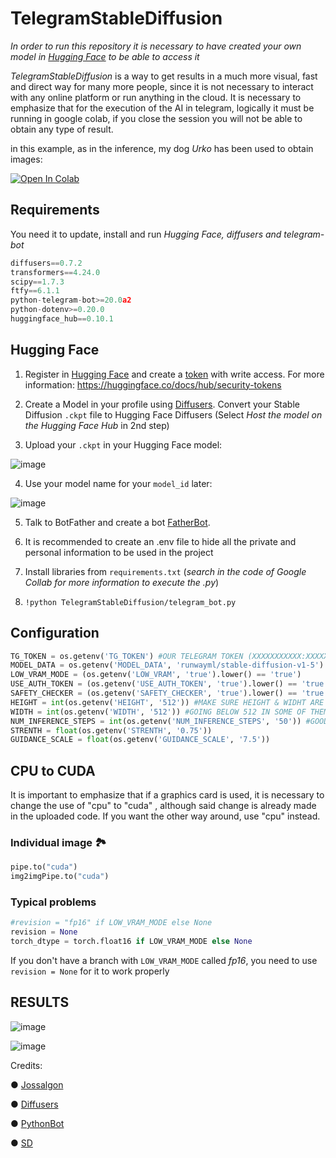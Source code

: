 # TelegramStableDiffusion
*In order to run this repository it is necessary to have created your own model in [Hugging Face](https://huggingface.co/) to be able to access it*

*TelegramStableDiffusion* is a way to get results in a much more visual, fast and direct way for many more people, since it is not necessary to interact with any online platform or run anything in the cloud. It is necessary to emphasize that for the execution of the AI in telegram, logically it must be running in google colab, if you close the session you will not be able to obtain any type of result. 

in this example, as in the inference, my dog *Urko* has been used to obtain images:

[![Open In Colab](https://colab.research.google.com/assets/colab-badge.svg)](https://colab.research.google.com/drive/18FZvTBNm600LV4yBj6VLIAnTHExCoiu4#scrollTo=fkV_XKgx1mzb)

## Requirements
You need it to update, install and run *Hugging Face, diffusers and telegram-bot*

```python
diffusers==0.7.2
transformers==4.24.0
scipy==1.7.3
ftfy==6.1.1
python-telegram-bot>=20.0a2
python-dotenv>=0.20.0
huggingface_hub==0.10.1
```

## Hugging Face

1. Register in [Hugging Face](https://huggingface.co/) and create a [token](https://huggingface.co/settings/tokens) with write access. 
For more information: https://huggingface.co/docs/hub/security-tokens

2. Create a Model in your profile using [Diffusers](https://huggingface.co/spaces/diffusers/convert-sd-ckpt). Convert your Stable Diffusion `.ckpt` file to Hugging Face Diffusers (Select *Host the model on the Hugging Face Hub* in 2nd step)

3. Upload your `.ckpt` in your Hugging Face model:

![image](https://user-images.githubusercontent.com/23172965/204022430-31714cd5-ca1e-4e2c-adc3-a0d34988cc2c.png)

4. Use your model name for your `model_id` later:

![image](https://user-images.githubusercontent.com/23172965/204022618-23b26ee1-4075-422b-a230-19dc71896e9d.png)

5. Talk to BotFather and create a bot [FatherBot](https://t.me/BotFather).

6. It is recommended to create an .env file to hide all the private and personal information to be used in the project

7. Install libraries from ```requirements.txt``` (*search in the code of Google Collab for more information to execute the .py*)

8. ```!python TelegramStableDiffusion/telegram_bot.py```

## Configuration

```python
TG_TOKEN = os.getenv('TG_TOKEN') #OUR TELEGRAM TOKEN (XXXXXXXXXXX:XXXXXXXXXXXXXX-XXXXXXXXXXXXX)
MODEL_DATA = os.getenv('MODEL_DATA', 'runwayml/stable-diffusion-v1-5') #(PROFILE NAME/MODEL NAME) IN HUGGINGFACE
LOW_VRAM_MODE = (os.getenv('LOW_VRAM', 'true').lower() == 'true')
USE_AUTH_TOKEN = (os.getenv('USE_AUTH_TOKEN', 'true').lower() == 'true')
SAFETY_CHECKER = (os.getenv('SAFETY_CHECKER', 'true').lower() == 'true')
HEIGHT = int(os.getenv('HEIGHT', '512')) #MAKE SURE HEIGHT & WIDHT ARE BOTH MULTIPLES OF 8 
WIDTH = int(os.getenv('WIDTH', '512')) #GOING BELOW 512 IN SOME OF THEM MIGHT RESULT IN LOWER QUAILITY IMAGE
NUM_INFERENCE_STEPS = int(os.getenv('NUM_INFERENCE_STEPS', '50')) #GOOD QUALITY WITH 50 (20 TO TESTING PROMPTS)
STRENTH = float(os.getenv('STRENTH', '0.75'))
GUIDANCE_SCALE = float(os.getenv('GUIDANCE_SCALE', '7.5'))
```

## CPU to CUDA 

It is important to emphasize that if a graphics card is used, it is necessary to change the use of "cpu" to "cuda" , although said change is already made in the uploaded code. If you want the other way around, use "cpu" instead.

### Individual image 🏞
```python
pipe.to("cuda")
img2imgPipe.to("cuda")
```

### Typical problems

```python
#revision = "fp16" if LOW_VRAM_MODE else None
revision = None
torch_dtype = torch.float16 if LOW_VRAM_MODE else None
```

If you don't have a branch with ```LOW_VRAM_MODE``` called *fp16*, you need to use  ```revision = None``` for it to work properly


## RESULTS

![image](https://user-images.githubusercontent.com/23172965/205283774-2d37dc07-22f5-429e-86c5-3752133dbb7c.png)

![image](https://user-images.githubusercontent.com/23172965/205283843-daf2ee4b-b211-404d-b7f3-3a334e6385c9.png)


Credits:

● [Jossalgon](https://github.com/jossalgon/StableDiffusionTelegram)

● [Diffusers](https://github.com/huggingface/diffusers)

● [PythonBot](https://github.com/python-telegram-bot/python-telegram-bot)

● [SD](https://github.com/CompVis/stable-diffusion)
